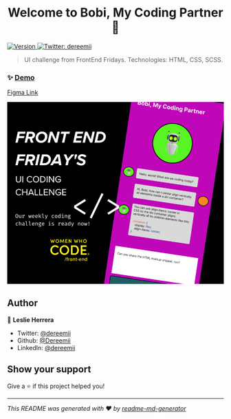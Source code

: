 <h1 align="center">Welcome to Bobi, My Coding Partner 👋</h1>
<p>
  <a href="https://www.npmjs.com/package/memory-game" target="_blank">
    <img alt="Version" src="https://img.shields.io/npm/v/memory-game.svg">
  </a>
  <a href="https://twitter.com/dereemii" target="_blank">
    <img alt="Twitter: dereemii" src="https://img.shields.io/twitter/follow/dereemii.svg?style=social" />
  </a>
</p>

> UI challenge from FrontEnd Fridays. Technologies: HTML, CSS, SCSS.

### ✨ [Demo](https://dereemii.github.io/Bobi-my-coding-partner/)

[Figma Link](https://www.figma.com/file/QsU34MErBtaeVSXq7DHPYg/My-Coding-Partner?type=design&node-id=3%3A26&t=Om5kNVDs5auSZCxA-1)

 ![image info](/assets/images/front_end_fridays_coding_challenge.png)


## Author

👤 **Leslie Herrera**

* Twitter: [@dereemii](https://twitter.com/dereemii)
* Github: [@Dereemii](https://github.com/Dereemii)
* LinkedIn: [@dereemii](https://linkedin.com/in/dereemii)

## Show your support

Give a ⭐️ if this project helped you!

***
_This README was generated with ❤️ by [readme-md-generator](https://github.com/kefranabg/readme-md-generator)_
